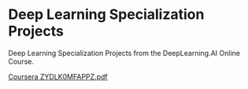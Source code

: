 # Deep Learning Specialization Projects
Deep Learning Specialization Projects from the DeepLearning.AI Online Course.


[Coursera ZYDLK0MFAPPZ.pdf](https://github.com/user-attachments/files/17447361/Coursera.ZYDLK0MFAPPZ.pdf)
